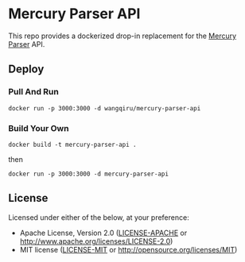 # Mercury Parser API

This repo provides a dockerized drop-in replacement for the [Mercury Parser](https://github.com/postlight/mercury-parser) API.

## Deploy

### Pull And Run

```
docker run -p 3000:3000 -d wangqiru/mercury-parser-api
```

### Build Your Own

```
docker build -t mercury-parser-api .
```

then

```
docker run -p 3000:3000 -d mercury-parser-api
```

## License

Licensed under either of the below, at your preference:

- Apache License, Version 2.0
  ([LICENSE-APACHE](LICENSE-APACHE) or http://www.apache.org/licenses/LICENSE-2.0)
- MIT license
  ([LICENSE-MIT](LICENSE-MIT) or http://opensource.org/licenses/MIT)
